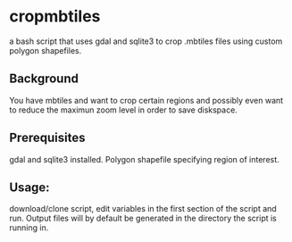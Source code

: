 # cropmbtiles
a bash script that uses gdal and sqlite3 to crop .mbtiles files using custom polygon shapefiles.

## Background
You have mbtiles and want to crop certain regions and possibly even want to reduce the maximun zoom level in order to save diskspace. 

## Prerequisites
gdal and sqlite3 installed. Polygon shapefile specifying region of interest.

## Usage:
download/clone script, edit variables in the first section of the script and run. Output files will by default be generated in the directory the script is running in. 
